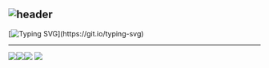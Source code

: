 ![header](https://capsule-render.vercel.app/api?type=Cylinder&color=random&height=150&section=header&text=Itowe%20fitchecker&fontSize=90&animation=twinkling)
-------------------------

[![Typing SVG](https://readme-typing-svg.demolab.com?font=Fira+Code&weight=700&pause=1000&center=%EA%B1%B0%EC%A7%93&vCenter=%EA%B1%B0%EC%A7%93&repeat=%EC%A7%84%EC%8B%A4&random=%EA%B1%B0%EC%A7%93&width=435&lines=%EC%9A%B4%EB%8F%99%EC%9D%84+%EC%89%BD%EA%B2%8C%ED%95%98%EB%8A%94+%EC%96%B4%ED%94%8C%EB%A6%AC%EC%BC%80%EC%9D%B4%EC%85%98!)](https://git.io/typing-svg)

-------------------------
<img src="https://img.shields.io/badge/python-%233776AB.svg?&style=for-the-badge&logo=python&logoColor=white" /><img src="https://img.shields.io/badge/flutter-%2302569B.svg?&style=for-the-badge&logo=flutter&logoColor=white" /><img src="https://img.shields.io/badge/firebase-%23FFCA28.svg?&style=for-the-badge&logo=firebase&logoColor=black" /> <img src="https://img.shields.io/badge/kotlin-%230095D5.svg?&style=for-the-badge&logo=kotlin&logoColor=white" />



<!--

**Here are some ideas to get you started:**

🙋‍♀️ A short introduction - what is your organization all about?
🌈 Contribution guidelines - how can the community get involved?
👩‍💻 Useful resources - where can the community find your docs? Is there anything else the community should know?
🍿 Fun facts - what does your team eat for breakfast?
🧙 Remember, you can do mighty things with the power of [Markdown](https://docs.github.com/github/writing-on-github/getting-started-with-writing-and-formatting-on-github/basic-writing-and-formatting-syntax)
-->
